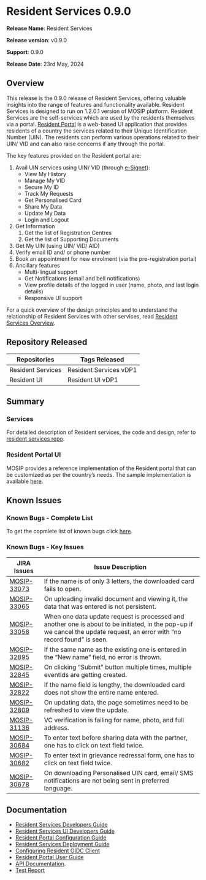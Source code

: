 # Resident Services 0.9.0

**Release Name**: Resident Services

**Release version**: v0.9.0

**Support**: 0.9.0

**Release Date**: 23rd May, 2024

## Overview

This release is the 0.9.0 release of Resident Services, offering valuable insights into the range of features and functionality available. Resident Services is designed to run on 1.2.0.1 version of MOSIP platform. Resident Services are the self-services which are used by the residents themselves via a portal. [Resident Portal](https://docs.mosip.io/1.2.0/modules/resident-services/resident-portal-user-guide) is a web-based UI application that provides residents of a country the services related to their Unique Identification Number (UIN). The residents can perform various operations related to their UIN/ VID and can also raise concerns if any through the portal.

The key features provided on the Resident portal are:

1. Avail UIN services using UIN/ VID (through [e-Signet](https://docs.esignet.io/)):
   * View My History
   * Manage My VID
   * Secure My ID
   * Track My Requests
   * Get Personalised Card
   * Share My Data
   * Update My Data
   * Login and Logout
2. Get Information
   1. Get the list of Registration Centres
   2. Get the list of Supporting Documents
3. Get My UIN (using UIN/ VID/ AID)
4. Verify email ID and/ or phone number
5. Book an appointment for new enrolment (via the pre-registration portal)
6. Ancillary features
   * Multi-lingual support
   * Get Notifications (email and bell notifications)
   * View profile details of the logged in user (name, photo, and last login details)
   * Responsive UI support

For a quick overview of the design principles and to understand the relationship of Resident Services with other services, read [Resident Services Overview](https://docs.mosip.io/1.2.0/modules/resident-services).

## Repository Released

| **Repositories**  | **Tags Released**      |
| ----------------- | ---------------------- |
| Resident Services | Resident Services vDP1 |
| Resident UI       | Resident UI vDP1       |

## Summary

### Services

For detailed description of Resident services, the code and design, refer to [resident services repo](https://github.com/mosip/resident-services/releases/tag/vDP1).

### Resident Portal UI

MOSIP provides a reference implementation of the Resident portal that can be customized as per the country’s needs. The sample implementation is available [here](https://github.com/mosip/resident-ui/releases/tag/vDP1).

## Known Issues

### Known Bugs - Complete List

To get the copmlete list of known bugs click [here](https://mosip.atlassian.net/issues/MOSIP-33078?filter=-4\&jql=parent%3Dmosip-20342%20and%20status%20not%20in%20%28closed%2C%20canceled%2C%20fixed%2C%20testing%2C%20%22On%20Hold%20-%20Dev%22%29%20and%20issuetype%3Dbug).

### Known Bugs - Key Issues

| JIRA Issues                                                   | Issue Description                                                                                                                                                           |
| ------------------------------------------------------------- | --------------------------------------------------------------------------------------------------------------------------------------------------------------------------- |
| [MOSIP-33073](https://mosip.atlassian.net/browse/MOSIP-33073) | If the name is of only 3 letters, the downloaded card fails to open.                                                                                                        |
| [MOSIP-33065](https://mosip.atlassian.net/browse/MOSIP-33065) | On uploading invalid document and viewing it, the data that was entered is not persistent.                                                                                  |
| [MOSIP-33058](https://mosip.atlassian.net/browse/MOSIP-33058) | When one data update request is processed and another one is about to be initiated, in the pop-up if we cancel the update request, an error with “no record found” is seen. |
| [MOSIP-32895](https://mosip.atlassian.net/browse/MOSIP-32895) | If the same name as the existing one is entered in the “New name” field, no error is thrown.                                                                                |
| [MOSIP-32845](https://mosip.atlassian.net/browse/MOSIP-32845) | On clicking “Submit” button multiple times, multiple eventIds are getting created.                                                                                          |
| [MOSIP-32822](https://mosip.atlassian.net/browse/MOSIP-32822) | If the name field is lengthy, the downloaded card does not show the entire name entered.                                                                                    |
| [MOSIP-32809](https://mosip.atlassian.net/browse/MOSIP-32809) | On updating data, the page sometimes need to be refreshed to view the update.                                                                                               |
| [MOSIP-31136](https://mosip.atlassian.net/browse/MOSIP-31136) | VC verification is failing for name, photo, and full address.                                                                                                               |
| [MOSIP-30684](https://mosip.atlassian.net/browse/MOSIP-30684) | To enter text before sharing data with the partner, one has to click on text field twice.                                                                                   |
| [MOSIP-30682](https://mosip.atlassian.net/browse/MOSIP-30682) | To enter text in grievance redressal form, one has to click on text field twice.                                                                                            |
| [MOSIP-30678](https://mosip.atlassian.net/browse/MOSIP-30678) | On downloading Personalised UIN card, email/ SMS notifications are not being sent in preferred language.                                                                    |



## Documentation

* [Resident Services Developers Guide](https://docs.mosip.io/1.2.0/modules/resident-services/resident-services-developer-guide)
* [Resident Services UI Developers Guide](https://docs.mosip.io/1.2.0/modules/resident-services/resident-services-ui-developer-guide)
* [Resident Portal Configuration Guide](https://docs.mosip.io/1.2.0/modules/resident-services/resident-portal-configuration-guide)
* [Resident Services Deployment Guide](https://docs.mosip.io/1.2.0/modules/resident-services/resident-services-deployment-guide)
* [Configuring Resident OIDC Client](https://docs.mosip.io/1.2.0/modules/resident-services/resident-services-configure-resident-oidc-client)
* [Resident Portal User Guide](https://docs.mosip.io/1.2.0/modules/resident-services/resident-portal-user-guide)
* [API Documentation](https://mosip.stoplight.io/docs/resident/9a5192571fc51-document).
* [Test Report](https://docs.mosip.io/1.2.0/releases/resident-services-0.9.0/test-report)
